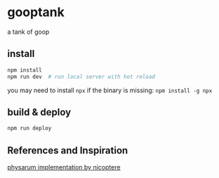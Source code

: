 # gooptank

a tank of goop

## install

```bash
npm install
npm run dev  # run local server with hot reload
```

you may need to install `npx` if the binary is missing: `npm install -g npx`

## build & deploy

```bash
npm run deploy
```

## References and Inspiration

[physarum implementation by nicoptere](https://github.com/nicoptere/physarum)